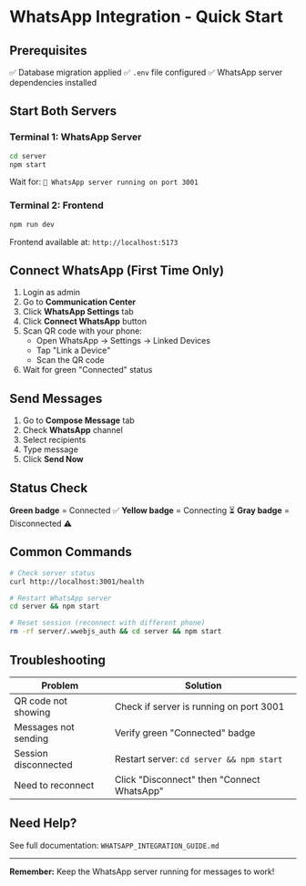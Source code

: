 # WhatsApp Integration - Quick Start

## Prerequisites

✅ Database migration applied
✅ `.env` file configured
✅ WhatsApp server dependencies installed

## Start Both Servers

### Terminal 1: WhatsApp Server

```bash
cd server
npm start
```

Wait for: `🚀 WhatsApp server running on port 3001`

### Terminal 2: Frontend

```bash
npm run dev
```

Frontend available at: `http://localhost:5173`

## Connect WhatsApp (First Time Only)

1. Login as admin
2. Go to **Communication Center**
3. Click **WhatsApp Settings** tab
4. Click **Connect WhatsApp** button
5. Scan QR code with your phone:
   - Open WhatsApp → Settings → Linked Devices
   - Tap "Link a Device"
   - Scan the QR code
6. Wait for green "Connected" status

## Send Messages

1. Go to **Compose Message** tab
2. Check **WhatsApp** channel
3. Select recipients
4. Type message
5. Click **Send Now**

## Status Check

**Green badge** = Connected ✅
**Yellow badge** = Connecting ⏳
**Gray badge** = Disconnected ⚠️

## Common Commands

```bash
# Check server status
curl http://localhost:3001/health

# Restart WhatsApp server
cd server && npm start

# Reset session (reconnect with different phone)
rm -rf server/.wwebjs_auth && cd server && npm start
```

## Troubleshooting

| Problem | Solution |
|---------|----------|
| QR code not showing | Check if server is running on port 3001 |
| Messages not sending | Verify green "Connected" badge |
| Session disconnected | Restart server: `cd server && npm start` |
| Need to reconnect | Click "Disconnect" then "Connect WhatsApp" |

## Need Help?

See full documentation: `WHATSAPP_INTEGRATION_GUIDE.md`

---

**Remember:** Keep the WhatsApp server running for messages to work!
